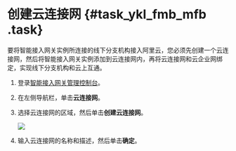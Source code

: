 # 创建云连接网 {#task_ykl_fmb_mfb .task}

要将智能接入网关实例所连接的线下分支机构接入阿里云，您必须先创建一个云连接网，然后将智能接入网关实例添加到云连接网内，再将云连接网和云企业网绑定，实现线下分支机构和云上互通。

1.  登录[智能接入网关管理控制台](https://smartag.console.aliyun.com/)。 
2.  在左侧导航栏，单击**云连接网**。 
3.  选择云连接网的区域，然后单击**创建云连接网**。 

    ![](http://static-aliyun-doc.oss-cn-hangzhou.aliyuncs.com/assets/img/15411/15542621556828_zh-CN.png)

4.  输入云连接网的名称和描述，然后单击**确定**。 

